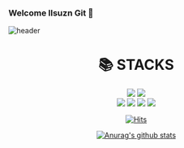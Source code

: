 ### Welcome llsuzn Git 👋

<!--
**llsuzn/llsuzn** is a ✨ _special_ ✨ repository because its `README.md` (this file) appears on your GitHub profile.

Here are some ideas to get you started:

- 🔭 I’m currently working on ...
- 🌱 I’m currently learning ...
- 👯 I’m looking to collaborate on ...
- 🤔 I’m looking for help with ...
- 💬 Ask me about ...
- 📫 How to reach me: ...
- 😄 Pronouns: ...
- ⚡ Fun fact: ...
-->
![header](https://capsule-render.vercel.app/api?type=egg&color=0:ff8080,100:ffbbbb)

<div align=center><h1>📚 STACKS</h1></div>
<div align=center> 
  <img src="https://img.shields.io/badge/python-ff8080?style=for-the-badge&logo=python&logoColor=white">
  <img src="https://img.shields.io/badge/C-ffbbbb?style=for-the-badge&logo=C&logoColor=white"> 	
  <br>
  <img src="https://img.shields.io/badge/linux-FCC624?style=for-the-badge&logo=linux&logoColor=black">   
  <img src="https://img.shields.io/badge/bootstrap-7952B3?style=for-the-badge&logo=bootstrap&logoColor=white">
  <img src="https://img.shields.io/badge/github-181717?style=for-the-badge&logo=github&logoColor=white">
  <img src="https://img.shields.io/badge/git-F05032?style=for-the-badge&logo=git&logoColor=white">	
</div>

  <div align=center>
	
  [![Hits](https://hits.seeyoufarm.com/api/count/incr/badge.svg?url=https%3A%2F%2Fgithub.com%2Fzzsza)](https://hits.seeyoufarm.com) 
	
  </div>
  
  <div align=center>
	
  [![Anurag's github stats](https://github-readme-stats.vercel.app/api?username=llsuzn)](https://github.com/anuraghazra/github-readme-stats)
	
  </div>
